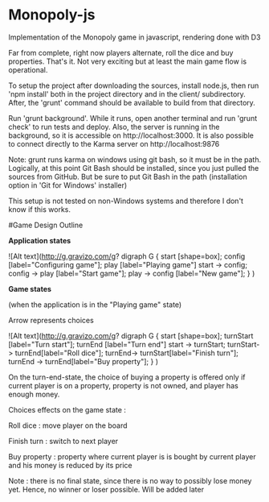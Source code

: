 # Monopoly-js
Implementation of the Monopoly game in javascript, rendering done with D3

Far from complete, right now players alternate, roll the dice and buy properties. That's it. Not very exciting but at least the main game flow is operational.

To setup the project after downloading the sources, install node.js, then run 'npm install' both in the project directory and in the client/ subdirectory. After, the 'grunt' command should be available to build from that directory.

Run 'grunt background'. While it runs, open another terminal and run 'grunt check' to run tests and deploy. Also, the server is running in the background, so it is accessible on http://localhost:3000. It is also possible to connect directly to the Karma server on http://localhost:9876

Note: grunt runs karma on windows using git bash, so it must be in the path. Logically, at this point Git Bash should be installed, since you just pulled the sources from GitHub. But be sure to put Git Bash in the path (installation option in 'Git for Windows' installer)

This setup is not tested on non-Windows systems and therefore I don't know if this works.

#Game Design Outline

**Application states**

![Alt text](http://g.gravizo.com/g?
digraph G {
start [shape=box];
config [label="Configuring game"];
play [label="Playing game"]
start -> config;
config -> play [label="Start game"];
play -> config [label="New game"];
}
)

**Game states**

(when the application is in the "Playing game" state)

Arrow represents choices

![Alt text](http://g.gravizo.com/g?
digraph G {
start [shape=box];
turnStart [label="Turn start"];
turnEnd [label="Turn end"]
start -> turnStart;
turnStart-> turnEnd[label="Roll dice"];
turnEnd-> turnStart[label="Finish turn"];
turnEnd -> turnEnd[label="Buy property"];
}
)

On the turn-end-state, the choice of buying a property is offered only if current player is on a property, property is not owned, and player has enough money.

Choices effects on the game state :

Roll dice : move player on the board

Finish turn : switch to next player

Buy property : property where current player is is bought by current player and his money is reduced by its price

Note : there is no final state, since there is no way to possibly lose money yet. Hence, no winner or loser possible. Will be added later
